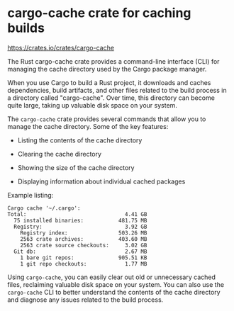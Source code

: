 # cargo-cache crate for caching builds

<https://crates.io/crates/cargo-cache>

The Rust cargo-cache crate provides a command-line interface (CLI) for managing the cache directory used by the Cargo package manager.

When you use Cargo to build a Rust project, it downloads and caches dependencies, build artifacts, and other files related to the build process in a directory called "cargo-cache". Over time, this directory can become quite large, taking up valuable disk space on your system.

The `cargo-cache` crate provides several commands that allow you to manage the cache directory. Some of the key features:

* Listing the contents of the cache directory

* Clearing the cache directory

* Showing the size of the cache directory

* Displaying information about individual cached packages

Example listing:

```
Cargo cache '~/.cargo':
Total:                               4.41 GB
  75 installed binaries:           481.75 MB
  Registry:                          3.92 GB
    Registry index:                503.26 MB
    2563 crate archives:           403.60 MB
    2563 crate source checkouts:     3.02 GB
  Git db:                            2.67 MB
    1 bare git repos:              905.51 KB
    1 git repo checkouts:            1.77 MB
```

Using `cargo-cache`, you can easily clear out old or unnecessary cached files, reclaiming valuable disk space on your system. You can also use the `cargo-cache` CLI to better understand the contents of the cache directory and diagnose any issues related to the build process.
